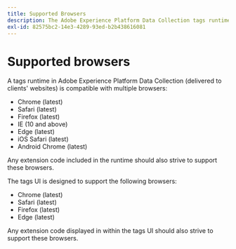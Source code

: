 ```yaml
---
title: Supported Browsers
description: The Adobe Experience Platform Data Collection tags runtime is compatible with multiple browsers.
exl-id: 82575bc2-14e3-4289-93ed-b2b438616081
---
```

# Supported browsers

A tags runtime in Adobe Experience Platform Data Collection (delivered to clients' websites) is compatible with multiple browsers:

- Chrome (latest)
- Safari (latest)
- Firefox (latest)
- IE (10 and above)
- Edge (latest)
- iOS Safari (latest)
- Android Chrome (latest)

Any extension code included in the runtime should also strive to support these browsers.

The tags UI is designed to support the following browsers:

- Chrome (latest)
- Safari (latest)
- Firefox (latest)
- Edge (latest)

Any extension code displayed in within the tags UI should also strive to support these browsers.

